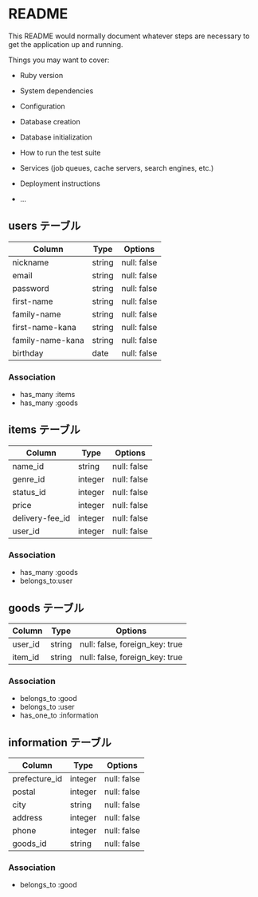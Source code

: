 # README

This README would normally document whatever steps are necessary to get the
application up and running.

Things you may want to cover:

* Ruby version

* System dependencies

* Configuration

* Database creation

* Database initialization

* How to run the test suite

* Services (job queues, cache servers, search engines, etc.)

* Deployment instructions

* ...

## users テーブル

| Column             | Type     | Options     |
| ------------------ | -------- | ----------- |
| nickname           | string   | null: false |
| email              | string   | null: false |
| password           | string   | null: false |
| first-name         | string   | null: false |
| family-name        | string   | null: false |
| first-name-kana    | string   | null: false |
| family-name-kana   | string   | null: false |
| birthday           | date     | null: false |

### Association

- has_many :items
- has_many :goods

## items テーブル

| Column          | Type       | Options     |
| --------------- | -------- | ----------- |
| name_id         | string   | null: false |
| genre_id        | integer  | null: false |
| status_id       | integer  | null: false |
| price           | integer  | null: false |
| delivery-fee_id | integer  | null: false |
| user_id         | integer  | null: false |

### Association

- has_many :goods
- belongs_to:user

## goods テーブル

| Column    | Type   | Options                        |
| --------- | ------ | ------------------------------ |
| user_id   | string | null: false, foreign_key: true |
| item_id   | string | null: false, foreign_key: true |

### Association

- belongs_to :good
- belongs_to :user
- has_one_to :information

## information テーブル

| Column        | Type    | Options     |
| ------------- | ------- | ----------- |
| prefecture_id | integer | null: false |
| postal        | integer | null: false |
| city          | string  | null: false |
| address       | integer | null: false |
| phone         | integer | null: false |
| goods_id      | string  | null: false |


### Association

- belongs_to :good